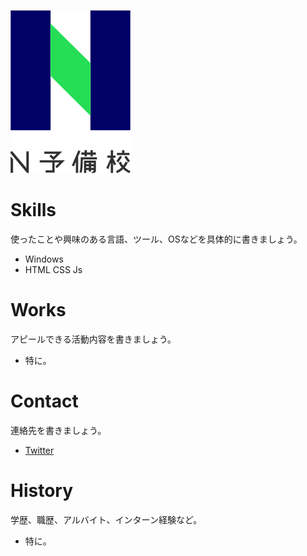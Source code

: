 ![ロゴ](538b7560-private.png)

# Skills
使ったことや興味のある言語、ツール、OSなどを具体的に書きましょう。
- Windows
- HTML CSS Js

# Works
アピールできる活動内容を書きましょう。
- 特に。

# Contact
連絡先を書きましょう。
- [Twitter](https://twitter.com/home)

# History
学歴、職歴、アルバイト、インターン経験など。
- 特に。
